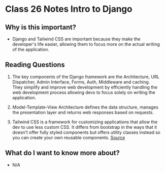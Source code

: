# Class 26 Notes Intro to Django

## Why is this important?

- Django and Tailwind CSS are important because they make the developer's life easier, allowing them to focus more on the actual writing of the application.  

## Reading Questions

1. The key components of the Django framework are the Architecture, URL Dispatcher, Admin Interface, Forms, Auth, Middleware and caching.  They simplify and improve web development by efficiently handling the web development process allowing devs to focus solely on writing the application.

2. Model-Template-View Architecture defines the data structure, manages the presentation layer and returns web responses based on requests.

3. Tailwind CSS is a framework for customizing applications that allow the dev to use less custom CSS.  It differs from bootstrap in the ways that it doesn't offer fully styled components but offers utility classes instead so you can create your own reusable components. [Source](https://blog.hubspot.com/website/what-is-tailwind-css)

## What do I want to know more about?

- N/A